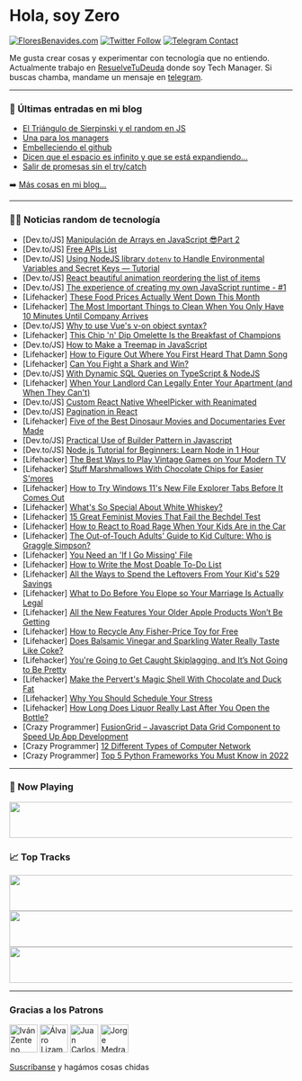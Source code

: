 # Hola, soy Zero

[![FloresBenavides.com](https://img.shields.io/website?down_message=oops&label=MiBlog&style=for-the-badge&up_message=online&url=https%3A%2F%2Ffloresbenavides.com)](https://floresbenavides.com) [![Twitter Follow](https://img.shields.io/twitter/follow/ZeroDragon?color=%231DA1F2&label=Follow&logo=twitter&logoColor=ffffff&style=for-the-badge)](https://twitter.com/zerodragon) [![Telegram Contact](https://img.shields.io/badge/escr%C3%ADbeme-ZeroDragon-%2326A5E4?style=for-the-badge&logo=telegram)](https://t.me/zerodragon)

Me gusta crear cosas y experimentar con tecnología que no entiendo.
Actualmente trabajo en [ResuelveTuDeuda](http://github.com/resuelve) donde soy Tech Manager.
Si buscas chamba, mandame un mensaje en [telegram](https://t.me/zerodragon).

---

### 📕 Últimas entradas en mi blog
<!-- BLOG-POST-LIST:START -->
- [El Triángulo de Sierpinski y el random en JS](https://floresbenavides.com/el-triangulo-de-sierpinski-y-el-random-en-js/)
- [Una para los managers](https://floresbenavides.com/una-para-los-managers/)
- [Embelleciendo el github](https://floresbenavides.com/embelleciendo-el-github/)
- [Dicen que el espacio es infinito y que se está expandiendo…](https://floresbenavides.com/dicen-que-el-espacio-es-infinito-y-que-se-esta-expandiendo/)
- [Salir de promesas sin el try/catch](https://floresbenavides.com/salir-de-promesas-sin-el-try-catch/)
<!-- BLOG-POST-LIST:END -->

➡️ [Más cosas en mi blog...](https://floresbenavides.com)

---

### 👨‍💻 Noticias random de tecnología
<!-- TECH-POSTS:START -->
- [Dev.to/JS] [Manipulación de Arrays en JavaScript 😎Part 2](https://dev.to/rogerdimonte/manipulacion-de-arrays-en-javascript-part-2-30do)
- [Dev.to/JS] [Free APIs List](https://dev.to/theplugjumbo/free-apis-list-h3d)
- [Dev.to/JS] [Using NodeJS library `dotenv` to Handle Environmental Variables and Secret Keys — Tutorial](https://dev.to/cireneirbo/using-nodejs-library-dotenv-to-handle-environmental-variables-and-secret-keys-tutorial-173j)
- [Dev.to/JS] [React beautiful animation reordering the list of items](https://dev.to/toantd90/react-beautiful-animation-reordering-the-list-of-items-1mbp)
- [Dev.to/JS] [The experience of creating my own JavaScript runtime - #1](https://dev.to/victoriarose/the-experience-of-creating-my-own-javascript-runtime-1-4h9j)
- [Lifehacker] [These Food Prices Actually Went Down This Month](https://lifehacker.com/these-food-prices-actually-went-down-this-month-1849046356)
- [Lifehacker] [The Most Important Things to Clean When You Only Have 10 Minutes Until Company Arrives](https://lifehacker.com/the-most-important-things-to-clean-when-you-only-have-1-1849047012)
- [Dev.to/JS] [Why to use Vue&#39;s v-on object syntax?](https://dev.to/migsarnavarro/why-to-use-vues-v-on-object-syntax-1991)
- [Lifehacker] [This Chip &#39;n&#39; Dip Omelette Is the Breakfast of Champions](https://lifehacker.com/this-chip-n-dip-omelette-is-the-breakfast-of-champions-1849047017)
- [Dev.to/JS] [How to Make a Treemap in JavaScript](https://dev.to/andreykh1985/how-to-make-a-treemap-in-javascript-5bn6)
- [Lifehacker] [How to Figure Out Where You First Heard That Damn Song](https://lifehacker.com/how-to-figure-out-where-you-first-heard-that-damn-song-1849046553)
- [Lifehacker] [Can You Fight a Shark and Win?](https://lifehacker.com/can-you-fight-a-shark-and-win-1849045603)
- [Dev.to/JS] [With Dynamic SQL Queries on TypeScript &amp; NodeJS](https://dev.to/ssibrahimbas/with-dynamic-sql-queries-on-typescript-nodejs-3o2o)
- [Lifehacker] [When Your Landlord Can Legally Enter Your Apartment &lpar;and When They Can&#39;t&rpar;](https://lifehacker.com/when-your-landlord-can-legally-enter-your-apartment-an-1849045944)
- [Dev.to/JS] [Custom React Native WheelPicker with Reanimated](https://dev.to/igorves/custom-react-native-wheelpicker-with-reanimated-473c)
- [Dev.to/JS] [Pagination in React](https://dev.to/shraddha1402/pagination-in-react-37lo)
- [Lifehacker] [Five of the Best Dinosaur Movies and Documentaries Ever Made](https://lifehacker.com/five-of-the-best-dinosaur-movies-and-documentaries-ever-1849045596)
- [Dev.to/JS] [Practical Use of Builder Pattern in Javascript](https://dev.to/yohanesss/practical-use-of-builder-pattern-in-javascript-4hg4)
- [Dev.to/JS] [Node.js Tutorial for Beginners: Learn Node in 1 Hour](https://dev.to/wenura/nodejs-tutorial-for-beginners-learn-node-in-1-hour-40b)
- [Lifehacker] [The Best Ways to Play Vintage Games on Your Modern TV](https://lifehacker.com/the-best-ways-to-play-vintage-games-on-your-modern-tv-1849021233)
- [Lifehacker] [Stuff Marshmallows With Chocolate Chips for Easier S&#39;mores](https://lifehacker.com/stuff-marshmallows-with-chocolate-chips-for-easier-smor-1849046162)
- [Lifehacker] [How to Try Windows 11&#39;s New File Explorer Tabs Before It Comes Out](https://lifehacker.com/how-to-try-windows-11s-new-file-explorer-tabs-before-it-1849045449)
- [Lifehacker] [What&#39;s So Special About White Whiskey?](https://lifehacker.com/whats-so-special-about-white-whiskey-1849044936)
- [Lifehacker] [15 Great Feminist Movies That Fail the Bechdel Test](https://lifehacker.com/15-great-feminist-movies-that-fail-the-bechdel-test-1849038944)
- [Lifehacker] [How to React to Road Rage When Your Kids Are in the Car](https://lifehacker.com/how-to-react-to-road-rage-when-your-kids-are-in-the-car-1849042942)
- [Lifehacker] [The Out-of-Touch Adults&#39; Guide to Kid Culture: Who is Graggle Simpson?](https://lifehacker.com/the-out-of-touch-adults-guide-to-kid-culture-who-is-gr-1849043884)
- [Lifehacker] [You Need an &#39;If I Go Missing&#39; File](https://lifehacker.com/you-need-an-if-i-go-missing-file-1849040574)
- [Lifehacker] [How to Write the Most Doable To-Do List](https://lifehacker.com/how-micro-to-do-lists-can-help-you-get-more-done-1849041268)
- [Lifehacker] [All the Ways to Spend the Leftovers From Your Kid&#39;s 529 Savings](https://lifehacker.com/all-the-ways-to-spend-the-leftovers-from-your-kids-529-1849039176)
- [Lifehacker] [What to Do Before You Elope so Your Marriage Is Actually Legal](https://lifehacker.com/what-to-do-before-you-elope-so-your-marriage-is-actuall-1849042486)
- [Lifehacker] [All the New Features Your Older Apple Products Won’t Be Getting](https://lifehacker.com/all-the-new-features-your-older-apple-products-won-t-be-1849040851)
- [Lifehacker] [How to Recycle Any Fisher-Price Toy for Free](https://lifehacker.com/how-to-recycle-any-fisher-price-toy-for-free-1849042114)
- [Lifehacker] [Does Balsamic Vinegar and Sparkling Water Really Taste Like Coke?](https://lifehacker.com/does-balsamic-vinegar-and-sparkling-water-really-taste-1849041883)
- [Lifehacker] [You&#39;re Going to Get Caught Skiplagging, and It’s Not Going to Be Pretty](https://lifehacker.com/youre-going-to-get-caught-skiplagging-and-it-s-not-goi-1849041104)
- [Lifehacker] [Make the Pervert&#39;s Magic Shell With Chocolate and Duck Fat](https://lifehacker.com/make-the-perverts-magic-shell-with-chocolate-and-duck-f-1849041657)
- [Lifehacker] [Why You Should Schedule Your Stress](https://lifehacker.com/why-you-should-schedule-your-stress-1849040319)
- [Lifehacker] [How Long Does Liquor Really Last After You Open the Bottle?](https://lifehacker.com/how-long-does-liquor-really-last-after-you-open-the-bot-1849040293)
- [Crazy Programmer] [FusionGrid – Javascript Data Grid Component to Speed Up App Development](https://www.thecrazyprogrammer.com/2022/06/fusiongrid.html)
- [Crazy Programmer] [12 Different Types of Computer Network](https://www.thecrazyprogrammer.com/2022/06/types-of-computer-network.html)
- [Crazy Programmer] [Top 5 Python Frameworks You Must Know in 2022](https://www.thecrazyprogrammer.com/2022/06/top-5-python-frameworks-you-must-know-in-2022.html)<!-- TECH-POSTS:END -->

---

### 🎵 Now Playing
<a href="https://spotify-now-playing-dun.vercel.app/now-playing?open"><img src="https://spotify-now-playing-dun.vercel.app/now-playing" width="540" height="64"></a>

### 📈 Top Tracks
<a href="https://spotify-now-playing-dun.vercel.app/top-tracks?i=1&open"><img src="https://spotify-now-playing-dun.vercel.app/top-tracks?i=1" width="540" height="64"></a>
<a href="https://spotify-now-playing-dun.vercel.app/top-tracks?i=2&open"><img src="https://spotify-now-playing-dun.vercel.app/top-tracks?i=2" width="540" height="64"></a>
<a href="https://spotify-now-playing-dun.vercel.app/top-tracks?i=3&open"><img src="https://spotify-now-playing-dun.vercel.app/top-tracks?i=3" width="540" height="64"></a>

---

### Gracias a los Patrons
[<img src="https://avatars.githubusercontent.com/u/243380?v=4" alt="Iván Zenteno" width="50px">](https://github.com/k001) [<img src="https://avatars.githubusercontent.com/u/19955639?v=4" alt="Álvaro Lizama" width="50px">](https://github.com/alvarolizama) [<img src="https://avatars.githubusercontent.com/u/2718753?v=4" alt="Juan Carlos Ruiz" width="50px">](https://github.com/JuanCrg90) [<img src="https://avatars.githubusercontent.com/u/37025?v=4" alt="Jorge Medrano" width="50px">](https://github.com/h1pp1e) 

[Suscríbanse](https://www.patreon.com/zerodragon) y hagámos cosas chidas
